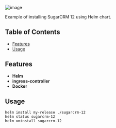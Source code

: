![image](https://github.com/gma1k/k8s/assets/138721734/20080b1a-c3fd-4541-8429-c4b76e3bfcd8)


Example of installing SugarCRM 12 using Helm chart.

## Table of Contents

- [Features](#features)
- [Usage](#usage)

## Features

- **Helm**
- **ingress-controller**
- **Docker**

## Usage

```
helm install my-release ./sugarcrm-12
helm status sugarcrm-12
helm uninstall sugarcrm-12
```

